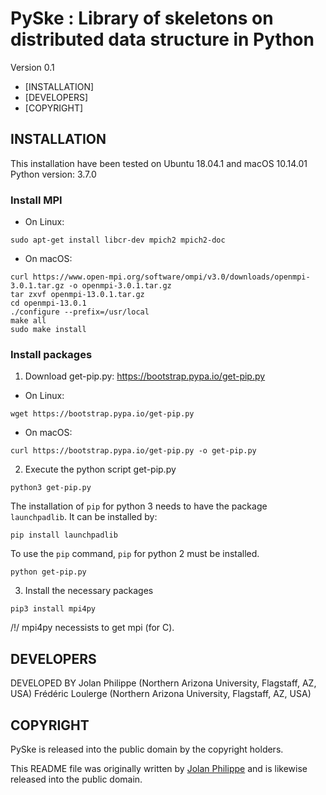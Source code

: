
# PySke : Library of skeletons on distributed data structure in Python

Version 0.1

- [INSTALLATION]
- [DEVELOPERS]
- [COPYRIGHT]

## INSTALLATION

This installation have been tested on Ubuntu 18.04.1 and macOS 10.14.01
Python version: 3.7.0

### Install MPI

- On Linux:
```
sudo apt-get install libcr-dev mpich2 mpich2-doc
```
- On macOS:
```
curl https://www.open-mpi.org/software/ompi/v3.0/downloads/openmpi-3.0.1.tar.gz -o openmpi-3.0.1.tar.gz
tar zxvf openmpi-13.0.1.tar.gz
cd openmpi-13.0.1
./configure --prefix=/usr/local
make all
sudo make install
```

### Install packages

1. Download get-pip.py: https://bootstrap.pypa.io/get-pip.py
- On Linux: 
```
wget https://bootstrap.pypa.io/get-pip.py
```
- On macOS: 
```
curl https://bootstrap.pypa.io/get-pip.py -o get-pip.py
```

2. Execute the python script get-pip.py
```
python3 get-pip.py
```

The installation of ```pip``` for python 3 needs to have the package ```launchpadlib```. It can be installed by:
```
pip install launchpadlib
```

To use the ```pip``` command, ```pip``` for python 2 must be installed. 
```
python get-pip.py
```

3. Install the necessary packages
```
pip3 install mpi4py
```
/!/ mpi4py necessists to get mpi (for C).

## DEVELOPERS
DEVELOPED BY
	Jolan Philippe (Northern Arizona University, Flagstaff, AZ, USA)
	Frédéric Loulerge (Northern Arizona University, Flagstaff, AZ, USA)

## COPYRIGHT
PySke is released into the public domain by the copyright holders.

This README file was originally written by [Jolan Philippe](https://github.com/JolanPhilippe) and is likewise released into the public domain.
